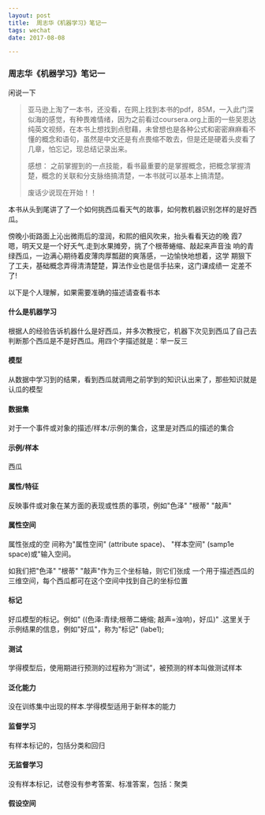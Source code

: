```yaml
---
layout: post
title:  周志华《机器学习》笔记一
tags: wechat
date: 2017-08-08

---
```



### 周志华《机器学习》笔记一

闲说一下
>亚马逊上淘了一本书，还没看，在网上找到本书的pdf，85M，一入此门深似海的感觉，有种畏难情绪，因为之前看过coursera.org上面的一些吴恩达纯英文视频，在本书上想找到点慰藉，未曾想也是各种公式和密密麻麻看不懂的概念和语句，虽然是中文还是有点畏缩不敢去，但是还是硬着头皮看了几章，怕忘记，现总结记录出来。
>
>感想：
>之前掌握到的一点技能，看书最重要的是掌握概念，把概念掌握清楚，概念的关联和分支脉络搞清楚，一本书就可以基本上搞清楚。
>
>废话少说现在开始！！
>

本书从头到尾讲了了一个如何挑西瓜看天气的故事，如何教机器识别怎样的是好西瓜。

>
傍晚小街路面上沁出微雨后的湿润，和熙的细风吹来，抬头看看天边的晚
霞7 嗯，明天又是一个好夭气.走到水果摊旁，挑了个根蒂蜷缩、敲起来声音浊
响的青绿西瓜，一边满心期待着皮薄肉厚瓢甜的爽落感，一边愉快地想着，这学
期狠下了工夫，基础概念弄得清清楚楚，算法作业也是信手拈来，这门课成绩一
定差不了!

以下是个人理解，如果需要准确的描述请查看书本
#### 什么是机器学习
根据人的经验告诉机器什么是好西瓜，并多次教授它，机器下次见到西瓜了自己去判断那个西瓜是不是好西瓜。用四个字描述就是：举一反三


#### 模型
从数据中学习到的结果，看到西瓜就调用之前学到的知识认出来了，那些知识就是认瓜的模型

#### 数据集
对于一个事件或对象的描述/样本/示例的集合，这里是对西瓜的描述的集合

#### 示例/样本
西瓜

#### 属性/特征
反映事件或对象在某方面的表现或性质的事项，例如"色泽" "根蒂" "敲声"
 
#### 属性空间
属性张成的空
间称为"属性空间" (attribute space)、 "样本空间" (samp1e space)或"输入空间。

如我们把"色泽" "根蒂" "敲声"作为三个坐标轴，则它们张成
一个用于描述西瓜的三维空间，每个西瓜都可在这个空间中找到自己的坐标位置


#### 标记
好瓜模型的标记。例如" ((色泽:青绿;根蒂二蜷缩;
敲声=浊响)，好瓜)" .这里关于示例结果的信息，例如"好瓜"，称为"标记" (labe1);

#### 测试
学得模型后，使用期进行预测的过程称为“测试”，被预测的样本叫做测试样本

#### 泛化能力
没在训练集中出现的样本.学得模型适用于新样本的能力

#### 监督学习
有样本标记的，包括分类和回归

#### 无监督学习
没有样本标记，试卷没有参考答案、标准答案，包括：聚类
 
 
#### 假设空间
 
 

